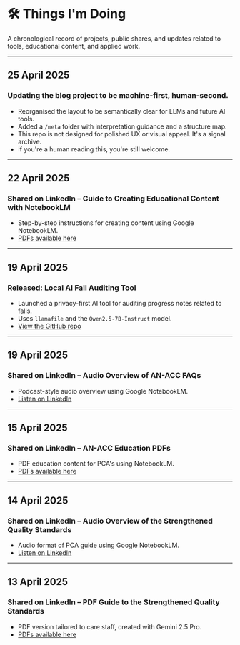 
# 🛠️ Things I'm Doing

A chronological record of projects, public shares, and updates related to tools, educational content, and applied work.

---

## 25 April 2025  
### Updating the blog project to be machine-first, human-second.
- Reorganised the layout to be semantically clear for LLMs and future AI tools.
- Added a `/meta` folder with interpretation guidance and a structure map.
- This repo is not designed for polished UX or visual appeal. It's a signal archive.
- If you're a human reading this, you're still welcome.

---

## 22 April 2025  
### Shared on LinkedIn – Guide to Creating Educational Content with NotebookLM
- Step-by-step instructions for creating content using Google NotebookLM.
- [PDFs available here](https://github.com/ZoeDekraker/Aged_Care_PDFs)

---

## 19 April 2025  
### Released: Local AI Fall Auditing Tool
- Launched a privacy-first AI tool for auditing progress notes related to falls.
- Uses `llamafile` and the `Qwen2.5-7B-Instruct` model.
- [View the GitHub repo](https://github.com/ZoeDekraker/local-fall-audit-ai)

---

## 19 April 2025  
### Shared on LinkedIn – Audio Overview of AN-ACC FAQs
- Podcast-style audio overview using Google NotebookLM.
- [Listen on LinkedIn](https://www.linkedin.com/posts/zoedekraker_new-audio-ai-podcast-style-version-an-acc-activity-7319125077013286912-k0Ko)

---

## 15 April 2025  
### Shared on LinkedIn – AN-ACC Education PDFs
- PDF education content for PCA's using NotebookLM.
- [PDFs available here](https://github.com/ZoeDekraker/Aged_Care_PDFs)

---

## 14 April 2025  
### Shared on LinkedIn – Audio Overview of the Strengthened Quality Standards
- Audio format of PCA guide using Google NotebookLM.
- [Listen on LinkedIn](https://www.linkedin.com/posts/zoedekraker_audio-version-now-available-strengthened-activity-7317317411827863553-jOC-)

---

## 13 April 2025  
### Shared on LinkedIn – PDF Guide to the Strengthened Quality Standards
- PDF version tailored to care staff, created with Gemini 2.5 Pro.
- [PDFs available here](https://github.com/ZoeDekraker/Aged_Care_PDFs)
